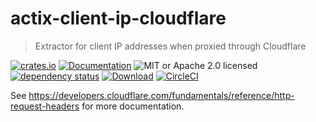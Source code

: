# actix-client-ip-cloudflare

> Extractor for client IP addresses when proxied through Cloudflare

<!-- prettier-ignore-start -->

[![crates.io](https://img.shields.io/crates/v/actix-client-ip-cloudflare?label=latest)](https://crates.io/crates/actix-client-ip-cloudflare)
[![Documentation](https://docs.rs/actix-client-ip-cloudflare/badge.svg)](https://docs.rs/actix-client-ip-cloudflare/0.1.0)
![MIT or Apache 2.0 licensed](https://img.shields.io/crates/l/actix-client-ip-cloudflare.svg)
<br />
[![dependency status](https://deps.rs/crate/actix-client-ip-cloudflare/0.1.0/status.svg)](https://deps.rs/crate/actix-client-ip-cloudflare/0.1.0)
[![Download](https://img.shields.io/crates/d/actix-client-ip-cloudflare.svg)](https://crates.io/crates/actix-client-ip-cloudflare)
[![CircleCI](https://circleci.com/gh/robjtede/actix-web-lab/tree/main.svg?style=shield)](https://circleci.com/gh/robjtede/actix-web-lab/tree/main)

<!-- prettier-ignore-end -->

See <https://developers.cloudflare.com/fundamentals/reference/http-request-headers> for more documentation.
